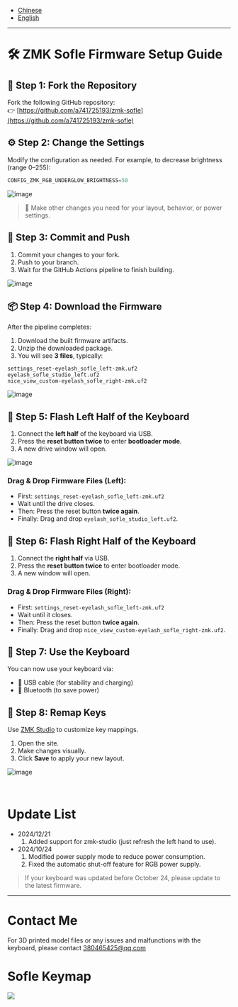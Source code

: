 - [Chinese](README.md)
- [English](README_EN.md)

---
# 🛠️ ZMK Sofle Firmware Setup Guide

## 📁 Step 1: Fork the Repository

Fork the following GitHub repository:  
👉 [https://github.com/a741725193/zmk-sofle](https://github.com/a741725193/zmk-sofle)

## ⚙️ Step 2: Change the Settings

Modify the configuration as needed. For example, to decrease brightness (range 0–255):

```c
CONFIG_ZMK_RGB_UNDERGLOW_BRIGHTNESS=50
```

![image](https://github.com/user-attachments/assets/3d96b96b-4dfa-4446-831b-a27fdacf25f2)

> 🔧 Make other changes you need for your layout, behavior, or power settings.

## 💾 Step 3: Commit and Push

1. Commit your changes to your fork.
2. Push to your branch.
3. Wait for the GitHub Actions pipeline to finish building.

![image](https://github.com/user-attachments/assets/245d0fdf-4edb-46f3-865b-b1900f3162e7)

## 📦 Step 4: Download the Firmware

After the pipeline completes:

1. Download the built firmware artifacts.
2. Unzip the downloaded package.
3. You will see **3 files**, typically:

```
settings_reset-eyelash_sofle_left-zmk.uf2  
eyelash_sofle_studio_left.uf2  
nice_view_custom-eyelash_sofle_right-zmk.uf2
```
![image](https://github.com/user-attachments/assets/261de0cf-2ac6-478a-b31a-44c18a9973d8)

## 🔌 Step 5: Flash Left Half of the Keyboard

1. Connect the **left half** of the keyboard via USB.
2. Press the **reset button twice** to enter **bootloader mode**.
3. A new drive window will open.

![image](https://github.com/user-attachments/assets/a186e7cb-cf9f-48b3-b8e7-81b8eec2a85e)

### Drag & Drop Firmware Files (Left):

- First: `settings_reset-eyelash_sofle_left-zmk.uf2`  
- Wait until the drive closes.  
- Then: Press the reset button **twice again**.  
- Finally: Drag and drop `eyelash_sofle_studio_left.uf2`.

## 🔌 Step 6: Flash Right Half of the Keyboard

1. Connect the **right half** via USB.
2. Press the **reset button twice** to enter bootloader mode.
3. A new window will open.

### Drag & Drop Firmware Files (Right):

- First: `settings_reset-eyelash_sofle_left-zmk.uf2`  
- Wait until it closes.  
- Then: Press the reset button **twice again**.  
- Finally: Drag and drop `nice_view_custom-eyelash_sofle_right-zmk.uf2`.

## 🔋 Step 7: Use the Keyboard

You can now use your keyboard via:

- 🔌 USB cable (for stability and charging)
- 📶 Bluetooth (to save power)

## 🎨 Step 8: Remap Keys

Use [ZMK Studio](https://zmk.studio/) to customize key mappings.

1. Open the site.
2. Make changes visually.
3. Click **Save** to apply your new layout.

![image](https://github.com/user-attachments/assets/25d1b8b1-1d4f-4e56-9039-f824c6e22625)

<br>

# Update List

- 2024/12/21
  1. Added support for zmk-studio (just refresh the left hand to use).
- 2024/10/24
  1. Modified power supply mode to reduce power consumption.
  2. Fixed the automatic shut-off feature for RGB power supply.

> If your keyboard was updated before October 24, please update to the latest firmware.
> 

---
# Contact Me

For 3D printed model files or any issues and malfunctions with the keyboard, please contact 380465425@qq.com

# Sofle Keymap

<img src="keymap-drawer/sofle.svg" >

